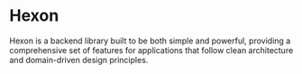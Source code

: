 # Hexon

Hexon is a backend library built to be both simple and powerful, providing a comprehensive set of features for applications that follow clean architecture and domain-driven design principles.
